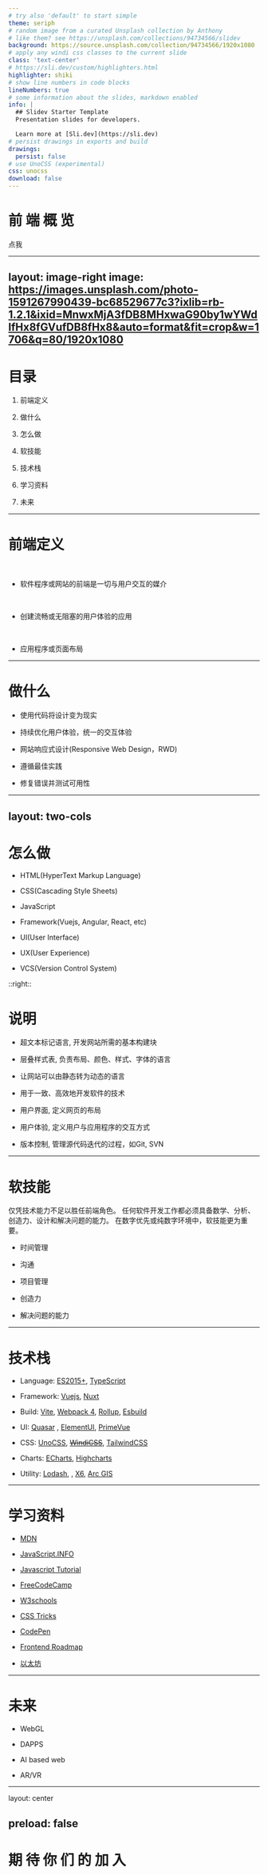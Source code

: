 ```yaml
---
# try also 'default' to start simple
theme: seriph
# random image from a curated Unsplash collection by Anthony
# like them? see https://unsplash.com/collections/94734566/slidev
background: https://source.unsplash.com/collection/94734566/1920x1080
# apply any windi css classes to the current slide
class: 'text-center'
# https://sli.dev/custom/highlighters.html
highlighter: shiki
# show line numbers in code blocks
lineNumbers: true
# some information about the slides, markdown enabled
info: |
  ## Slidev Starter Template
  Presentation slides for developers.

  Learn more at [Sli.dev](https://sli.dev)
# persist drawings in exports and build
drawings:
  persist: false
# use UnoCSS (experimental)
css: unocss
download: false
---
```


# 前 端 概 览

<div class="pt-12">
  <span @click="$slidev.nav.next" class="px-2 py-1 rounded cursor-pointer" hover="bg-white bg-opacity-10">
    点我 <carbon:arrow-right class="inline"/>
  </span>
</div>

<!--
1. 感谢公司领导提供一个这样的机会，可以跟大家做这个分享。

2. 简单自我介绍
 -->

---
layout: image-right
image: https://images.unsplash.com/photo-1591267990439-bc68529677c3?ixlib=rb-1.2.1&ixid=MnwxMjA3fDB8MHxwaG90by1wYWdlfHx8fGVufDB8fHx8&auto=format&fit=crop&w=1706&q=80/1920x1080
---

# 目录

1. 前端定义

2. 做什么

3. 怎么做

4. 软技能

5. 技术栈

6. 学习资料

7. 未来

<!--
今天我会按照以上顺序进行分享。。。
 -->

---

# 前端定义

<br>

- <span class="text-2xl">软件程序或网站的前端是一切与用户交互的媒介</span>

<br>

<v-click>

- <span class="text-2xl">创建流畅或无阻塞的用户体验的应用</span>

</v-click>

<br>

<v-click>

- <span class="text-2xl">应用程序或页面布局</span>

</v-click>


<!-- 软件程序或网站的前端是一切与用户交互的媒介。 从用户的角度来看，前端与用户界面是同义词。 从开发人员的角度来看，前端是界面设计、代码驱动界面功能。 相反，后端包括发生在幕后的功能和数据处理。

前端开发的主要目标之一是创建流畅或无阻塞的用户体验的应用。 换句话说，应用程序或网站的前端应该直观且易用。 虽然这听起来像是一个简单的目标，但它可能会非常复杂，因为并非所有用户或设备都是相同的。 例如，为移动设备开发的应用程序需要与桌面应用程序截然不同的前端。 网站必须在多种设备和屏幕尺寸上运行良好，这也是现代 Web 开发通常涉及响应式设计的原因。


前端所涉及的主要内容：

应用程序或页面布局
图形
音视频元素
文字内容
用户界面元素（按钮、链接、工具栏、导航栏等）
输入区域（对话框）、表单域、文本区域等）
用户流（一个界面如何通向下一个界面）
用户偏好、主题和自定义


连接到互联网的计算机被称作客户端和服务器。

客户端：典型的 Web 用户入网设备（比如，你连接了 Wi-Fi 的电脑，或接入移动网络的手机）和设备上可联网的软件（通常使用像 Firefox 和 Chrome 的浏览器）。

服务器：存储网页，站点和应用的计算机。当一个客户端设备想要获取一个网页时，从服务器上下载网站资源文件到客户端机器上，在用户浏览器上显示。



用户输入内容通过前端接收并在程序或网站的后端进行处理。 后端代码读取和写入数据并通过前端将输出发送给用户。 由于应用程序或网站的后端和前端协同工作，因此软件工作通常需要前端和后端开发。

可以打开一些网站欣赏，可以演示如何下载bing高清图片
-->

---

# 做什么

- 使用代码将设计变为现实

- 持续优化用户体验，统一的交互体验

- 网站响应式设计(Responsive Web Design，RWD)

- 遵循最佳实践

- 修复错误并测试可用性

<!--
设计变为现实：开发和维护用户界面，如Web网页，APP，平板电脑，阅读设备等

网站响应式设计：早年设计 Web 时，页面是以适配特定的屏幕大小为考量创建的。如果用户正在使用比设计者考虑到的更小或者更大的屏幕，那么结果从多余的滚动条，到过长的行和没有被合理利用的空间，不一而足。随着人们使用的屏幕尺寸的种类越来越多，出现了响应式网页设计的概念（responsive web design，RWD），RWD 指的是允许 Web 页面适应不同屏幕宽度因素等，用户操作反馈，进行布局和外观的调整的一系列实践。响应式 Web 设计不是单独的技术，它是描述 Web 设计的一种方式、或者是一组最佳实践的一个词，它是用来建立可以响应查看内容的设备的样式的一个词。做响应式设计时，会用到：1. 媒体查询(Media Query)；2. 现代布局技术(Multiple-column layout, Flexbox, Grid); 3. 响应式图像、排版;4. viewport视窗元标签。


管理自己软件开发工作流程：软件开发过程中，经常会有中断，会议等穿插进来，会干扰开发节奏，我们应该培养自己的开发节奏，尽可能减少中断带来的影响。目前使用禅道管理项目，敏捷管理模式，本来一个8h的任务，如果被耽误比较久，就要按照实际填写工时，
时间需要自己来安排

遵循最佳实践：一般是一些经验提炼，规范定义。比如语义化，可以提高网站SEO的打分，代码可读性高。A11y是无障碍访问的简写，为有访问网站障碍的用户考虑，利于屏幕阅读器理解区分。

交付质量：是开发者的名片，交付前应该仔细自测，如果测试同事写了测试用例，最好能够自己跑一遍测试用例，保证模块高质量交付。

响应式网站演示：apple官网， a11y用12306演示

 -->
---
layout: two-cols
---

# 怎么做

- HTML(HyperText Markup Language)

- CSS(Cascading Style Sheets)

- JavaScript

- Framework(Vuejs, Angular, React, etc)

- UI(User Interface)

- UX(User Experience)

- VCS(Version Control System)

::right::

# 说明

<v-click>

- 超文本标记语言, 开发网站所需的基本构建块

- 层叠样式表, 负责布局、颜色、样式、字体的语言

- 让网站可以由静态转为动态的语言

- 用于一致、高效地开发软件的技术

- 用户界面, 定义网页的布局

- 用户体验, 定义用户与应用程序的交互方式

- 版本控制, 管理源代码迭代的过程，如Git, SVN
</v-click>

<!--
HTML：是一种标记语言，在HTML5之前，有XHTML, DHTML, SHTML 等不同的实现

CSS: 为结构化文档（如 HTML 文档或 XML 应用）添加样式（字体、间距和颜色等）的计算机语言。Preprocesser预处理器，SCSS，LESS，Stylus，PostCSS，大多数 CSS 预处理器会增加一些原生 CSS 不具备的特性，例如代码混合，循环，IF/ELSE，嵌套选择器，继承选择器等。这些特性让 CSS 的结构更加具有可读性且易于维护。

JS: 控制网页行为，需要了解数据类型，DOM，Document，异步JavaScript，浏览器API等。ECMA262是Js的标准，每年都提案新的特性，然后会被浏览器厂商实现，

Framework: 公司以Vuejs2生态工具作为主要框架，前端组基于Vue2做了脚手架工具，集成了项目中会用到的组件、工具库、代码生成器等功能。还有基于Vue3的Nuxt3框架，框架的合理使用可以提高开发效率，提升DX开发体验
使用12306演示 什么是html，css，js相应的作用，framework效果，演示原生手写简单demo，然后框架写相同功能作为对比说明框架作用

UI/UX: 用户界面及交互会先由设计人员根据需求进行设计，定义交互方式，定稿后交给前端开发人员，开发网页还原设计稿内容

VCS: 公司目前使用Git作为代码管理工具，版本控制系统是帮助软件团队管理源代码随时间变化的软件工具。 随着开发环境的加速，版本控制系统帮助软件团队更快、更智能地工作。版本控制软件跟踪对特殊数据库中代码的每一次修改。 如果出现错误，开发人员可以回退到比较早期版本的代码，以帮助修复错误，同时最大限度地减少对所有团队成员的干扰。

 -->

---

# 软技能

仅凭技术能力不足以胜任前端角色。 任何软件开发工作都必须具备数学、分析、创造力、设计和解决问题的能力。 在数字优先或纯数字环境中，软技能更为重要。

- 时间管理

- 沟通

- 项目管理

- 创造力

- 解决问题的能力

<!--
时间管理：需要做任务拆分，任务估时，任务完成时间等，还需要处理中断事件带来的时间消耗，比如穿插着做做核酸，开开会，参加节日活动等。

沟通：与同事沟通应注意双方理解、认知的不同，领域的不同，尽量调整语言来达成共识，如跟项目经理的沟通、UI、后端、测试同事的沟通，都应该尽量减少自己专业词汇的出现

创造力：条条大路通罗马。一个需求的实现，可能会有多种方法，应该在平衡时间和进度之前找的平衡点，努力探寻最适合的方式来实现

解决问题的能力：多培养学习的方法，学习如何学习，如何解决问题。应该减少互相之前的依赖。随着网页、浏览器的发展，项目需求复杂度也会越来越高，新技术不断涌现，可能很多问题别人也没遇到过。一些建议：1. 阅读英文文档；2. 擅用搜索引擎，如Bing，Google，DuckDuckGo等；3. 学习到的知识，分享给他人，教会别人

 -->

---

# 技术栈

- Language: [<logos-ecma /> ES2015+](https://www.ecma-international.org/publications-and-standards/standards/ecma-262/), [<VscodeIconsFileTypeTypescriptOfficial /> TypeScript](https://www.typescriptlang.org/)

- Framework: [<VscodeIconsFileTypeVue /> Vuejs](https://vuejs.org/), [<LogosNuxtIcon /> Nuxt](https://nuxt.com/)

- Build: [<LogosVitejs /> Vite](https://vitejs.dev/), [<LogosWebpack /> Webpack 4](https://v4.webpack.js.org/concepts/), [<LogosRollupjs /> Rollup](https://rollupjs.org/), [<LogosEsbuild /> Esbuild](https://esbuild.github.io/)

- UI: [<DeviconQuasar /> Quasar](https://quasar.dev/) , [<LogosElement /> ElementUI](https://element.eleme.cn/#/zh-CN/component/installation), [<PrimePrime class="text-blue-500 text-1.5rem" /> PrimeVue](https://www.primefaces.org/primevue/)

- CSS: [<LogosUnocss /> UnoCSS](https://uno.antfu.me/), [<FileIconsWindi class="text-blue-400" /> ~~WindiCSS~~](https://windicss.org/), [<LogosTailwindcssIcon /> TailwindCSS](https://tailwindcss.com/)

- Charts: [<SimpleIconsApacheecharts class="text-red-600" /> ECharts](https://echarts.apache.org/), [<LogosHighcharts /> Highcharts](https://www.highcharts.com/)

- Utility: [<LogosLodash /> Lodash](https://lodash.com/), [<DateFnsLogo />](https://date-fns.org/), [<AntvLogo /> X6](https://antv-x6.gitee.io/zh), [<IconParkOutlineEarth class="text-green-600" /> Arc GIS](https://developers.arcgis.com/)

---

# 学习资料

- [MDN](https://developer.mozilla.org/en-US/docs/Learn/Front-end_web_developer)<uim-rocket v-motion-fade class="text-xl text-green-500 mx-2" />

- [JavaScript.INFO](https://javascript.info/)<uim-rocket v-motion-fade class="text-xl text-green-500 mx-2" />

- [Javascript Tutorial](https://www.javascripttutorial.net/)

- [FreeCodeCamp](https://www.freecodecamp.org/)

- [W3schools](https://www.w3schools.com/)

- [CSS Tricks](https://css-tricks.com/)

- [CodePen](https://codepen.io/trending)<uim-rocket v-motion-fade class="text-xl text-green-500 mx-2" />

- [Frontend Roadmap](https://roadmap.sh/frontend)<uim-rocket v-motion-fade class="text-xl text-green-500 mx-2" />

- [以太坊](https://ethereum.org/)

---

# 未来

- WebGL

- DAPPS

- AI based web

- AR/VR

<!--
WebGL:
GIS, BIM etc

AI:
Voice Commands, Smart Recommendation Algorithms, Automated Coding, ChatGPT

AR/VR

https://www.apple.com/imac-24/  手机或者平板打开，体验AR

https://ar-js-org.github.io/AR.js-Docs/
https://ar-js-org.github.io/AR.js-Docs/ui-events/


AI
使用场景：

[使用机器学习通过网页预取来加速您的网站](https://blog.tensorflow.org/2021/05/speed-up-your-sites-with-web-page-prefetching-using-ml.html)
根据用户使用习惯，预测用户行为，预加载相应资源，提高网站使用体验

https://www.tensorflow.org/js/demos

Automated Coding
[Github Copilot](https://github.com/features/copilot), [Tabnine](https://www.tabnine.com/)

GIS
[ArcGIS](https://esri.github.io/building-viewer/)
-->

---
layout: center

preload: false
---


#

<h1
  v-motion-roll-bottom 
>期 待 你 们 的 加 入
<twemoji:winking-face class="ml-4 animate-pulse" />
</h1>

<!-- ---

# Demo

<Demo/> -->